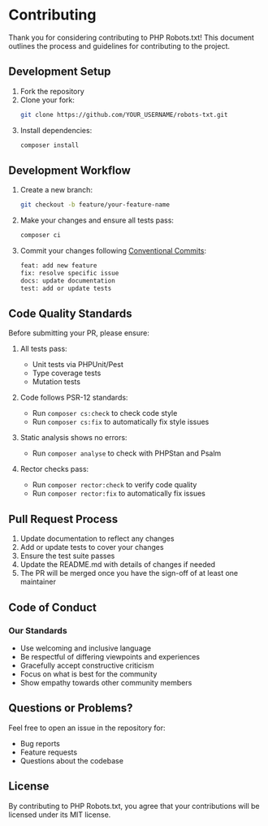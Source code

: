 # Contributing

Thank you for considering contributing to PHP Robots.txt! This document outlines the process and guidelines for contributing to the project.

## Development Setup

1. Fork the repository
2. Clone your fork:
   ```bash
   git clone https://github.com/YOUR_USERNAME/robots-txt.git
   ```
3. Install dependencies:
   ```bash
   composer install
   ```

## Development Workflow

1. Create a new branch:
   ```bash
   git checkout -b feature/your-feature-name
   ```

2. Make your changes and ensure all tests pass:
   ```bash
   composer ci
   ```

3. Commit your changes following [Conventional Commits](https://www.conventionalcommits.org/):
   ```bash
   feat: add new feature
   fix: resolve specific issue
   docs: update documentation
   test: add or update tests
   ```

## Code Quality Standards

Before submitting your PR, please ensure:

1. All tests pass:
    - Unit tests via PHPUnit/Pest
    - Type coverage tests
    - Mutation tests

2. Code follows PSR-12 standards:
    - Run `composer cs:check` to check code style
    - Run `composer cs:fix` to automatically fix style issues

3. Static analysis shows no errors:
    - Run `composer analyse` to check with PHPStan and Psalm

4. Rector checks pass:
    - Run `composer rector:check` to verify code quality
    - Run `composer rector:fix` to automatically fix issues

## Pull Request Process

1. Update documentation to reflect any changes
2. Add or update tests to cover your changes
3. Ensure the test suite passes
4. Update the README.md with details of changes if needed
5. The PR will be merged once you have the sign-off of at least one maintainer

## Code of Conduct

### Our Standards

- Use welcoming and inclusive language
- Be respectful of differing viewpoints and experiences
- Gracefully accept constructive criticism
- Focus on what is best for the community
- Show empathy towards other community members

## Questions or Problems?

Feel free to open an issue in the repository for:
- Bug reports
- Feature requests
- Questions about the codebase

## License

By contributing to PHP Robots.txt, you agree that your contributions will be licensed under its MIT license.